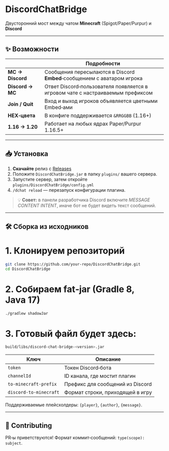 # DiscordChatBridge

Двусторонний мост между чатом **Minecraft** (Spigot/Paper/Purpur) и **Discord**

---

## ✨ Возможности

|                  | Подробности                                                                      |
| ---------------- | -------------------------------------------------------------------------------- |
| **MC → Discord** | Сообщения пересылаются в Discord **Embed**‑сообщением с аватаром игрока          |
| **Discord → MC** | Ответ Discord‑пользователя появляется в игровом чате с настраиваемым префиксом   |
| **Join / Quit**  | Вход и выход игроков объявляется цветными Embed‑ами                              |
| **HEX‑цвета**    | В конфиге поддерживается `&RRGGBB` (1.16+)                                       |
| **1.16 → 1.20**  | Работает на любых ядрах Paper/Purpur 1.16.5+                                     |

---

## 📥 Установка

1. **Скачайте** релиз с [Releases](https://github.com/freadc0de/DiscordBridge/releases)
2. Положите `DiscordChatBridge.jar` в папку `plugins/` вашего сервера.
3. Запустите сервер, затем откройте `plugins/DiscordChatBridge/config.yml`
4. `/dchat reload` — перезапуск конфигурации плагина.

> 💡 **Совет:** в панели разработчика Discord включите *MESSAGE CONTENT INTENT*, иначе бот не будет видеть текст сообщений.

---

## 🛠️ Сборка из исходников

# 1. Клонируем репозиторий
```bash
git clone https://github.com/your-repo/DiscordChatBridge.git
cd DiscordChatBridge
```

# 2. Собираем fat‑jar (Gradle 8, Java 17)
```bash
./gradlew shadowJar
```

# 3. Готовый файл будет здесь:
```bash
build/libs/discord-chat-bridge-<version>.jar
```

| Ключ                   | Описание                          |
| ---------------------- | --------------------------------- |
| `token`                | Токен Discord‑бота                |
| `channelId`            | ID канала, где мостит плагин      |
| `to‑minecraft-prefix`  | Префикс для сообщений из Discord  |
| `discord-to-minecraft` | Формат строки, приходящей в игру  |

Поддерживаемые плейсхолдеры: `{player}`, `{author}`, `{message}`.

---

## 🤝 Contributing

PR‑ы приветствуются!
Формат коммит‑сообщений: `type(scope): subject`.
